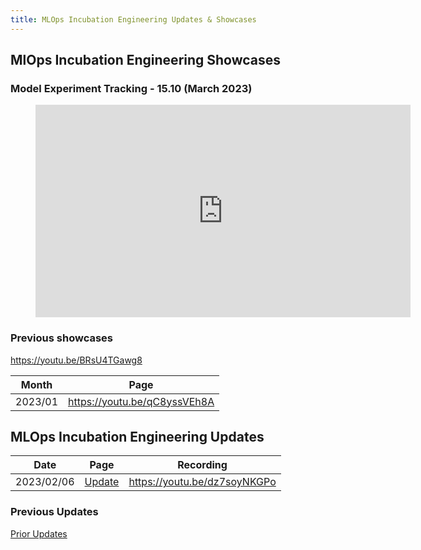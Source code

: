 ```yaml
---
title: MLOps Incubation Engineering Updates & Showcases
---
```


## MlOps Incubation Engineering Showcases

### Model Experiment Tracking - 15.10 (March 2023)

<figure class="video_container">
    <iframe width="600" height="340" src="https://www.youtube.com/embed/BRsU4TGawg8" frameborder="0" allowfullscreen></iframe>
</figure>

### Previous showcases

https://youtu.be/BRsU4TGawg8

| Month    | Page                         |
|----------|------------------------------|
| 2023/01  | https://youtu.be/qC8yssVEh8A |

## MLOps Incubation Engineering Updates

| Date       | Page                                                                   | Recording                    |
|------------|------------------------------------------------------------------------|------------------------------|
| 2023/02/06 | [Update](/handbook/engineering/development/incubation/mlops/updates/20230206.html) | https://youtu.be/dz7soyNKGPo |

### Previous Updates

[Prior Updates](https://example_company.com/example_company-org/incubation-engineering/mlops/meta/-/issues/16)

